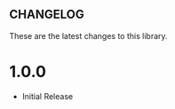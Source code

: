 CHANGELOG
---------

These are the latest changes to this library.

1.0.0
=====

  - Initial Release
